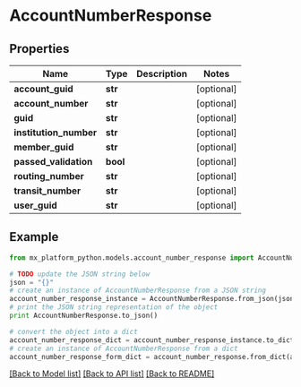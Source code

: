 # AccountNumberResponse


## Properties
Name | Type | Description | Notes
------------ | ------------- | ------------- | -------------
**account_guid** | **str** |  | [optional] 
**account_number** | **str** |  | [optional] 
**guid** | **str** |  | [optional] 
**institution_number** | **str** |  | [optional] 
**member_guid** | **str** |  | [optional] 
**passed_validation** | **bool** |  | [optional] 
**routing_number** | **str** |  | [optional] 
**transit_number** | **str** |  | [optional] 
**user_guid** | **str** |  | [optional] 

## Example

```python
from mx_platform_python.models.account_number_response import AccountNumberResponse

# TODO update the JSON string below
json = "{}"
# create an instance of AccountNumberResponse from a JSON string
account_number_response_instance = AccountNumberResponse.from_json(json)
# print the JSON string representation of the object
print AccountNumberResponse.to_json()

# convert the object into a dict
account_number_response_dict = account_number_response_instance.to_dict()
# create an instance of AccountNumberResponse from a dict
account_number_response_form_dict = account_number_response.from_dict(account_number_response_dict)
```
[[Back to Model list]](../README.md#documentation-for-models) [[Back to API list]](../README.md#documentation-for-api-endpoints) [[Back to README]](../README.md)


